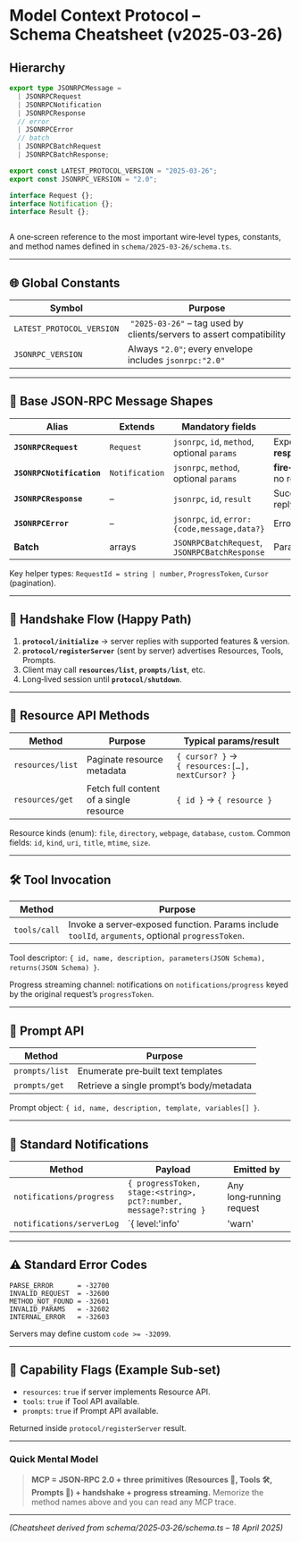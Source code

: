 # Model Context Protocol – Schema Cheatsheet (v2025‑03‑26)

## Hierarchy

```typescript
export type JSONRPCMessage =
  | JSONRPCRequest
  | JSONRPCNotification
  | JSONRPCResponse
  // error
  | JSONRPCError
  // batch
  | JSONRPCBatchRequest
  | JSONRPCBatchResponse;

export const LATEST_PROTOCOL_VERSION = "2025-03-26";
export const JSONRPC_VERSION = "2.0";

interface Request {};
interface Notification {};
interface Result {};



```

A one‑screen reference to the most important wire‑level types, constants, and method names defined in `schema/2025‑03‑26/schema.ts`.

---

## 🌐 Global Constants
| Symbol | Purpose |
| --- | --- |
| `LATEST_PROTOCOL_VERSION` | `"2025-03-26"` – tag used by clients/servers to assert compatibility |
| `JSONRPC_VERSION` | Always `"2.0"`; every envelope includes `jsonrpc:"2.0"` |

---

## 📨 Base JSON‑RPC Message Shapes
| Alias | Extends | Mandatory fields | Notes |
| --- | --- | --- | --- |
| **`JSONRPCRequest`** | `Request` | `jsonrpc`, `id`, `method`, optional `params` | Expects **response** |
| **`JSONRPCNotification`** | `Notification` | `jsonrpc`, `method`, optional `params` | **fire‑and‑forget**; no response |
| **`JSONRPCResponse`** | – | `jsonrpc`, `id`, `result` | Successful reply |
| **`JSONRPCError`** | – | `jsonrpc`, `id`, `error:{code,message,data?}` | Error reply |
| **Batch** | arrays | `JSONRPCBatchRequest`, `JSONRPCBatchResponse` | Parallel bundles |

Key helper types: `RequestId = string | number`, `ProgressToken`, `Cursor` (pagination).

---

## 🤝 Handshake Flow (Happy Path)
1. **`protocol/initialize`** → server replies with supported features & version.
2. **`protocol/registerServer`** (sent by server) advertises Resources, Tools, Prompts.
3. Client may call **`resources/list`**, **`prompts/list`**, etc.
4. Long‑lived session until **`protocol/shutdown`**.

---

## 📂 Resource API Methods
| Method | Purpose | Typical params/result |
| --- | --- | --- |
| `resources/list` | Paginate resource metadata | `{ cursor? }` → `{ resources:[…], nextCursor? }` |
| `resources/get` | Fetch full content of a single resource | `{ id }` → `{ resource }` |

Resource kinds (enum): `file`, `directory`, `webpage`, `database`, `custom`.
Common fields: `id`, `kind`, `uri`, `title`, `mtime`, `size`.

---

## 🛠️ Tool Invocation
| Method | Purpose |
| --- | --- |
| `tools/call` | Invoke a server‑exposed function. Params include `toolId`, `arguments`, optional `progressToken`. |

Tool descriptor: `{ id, name, description, parameters(JSON Schema), returns(JSON Schema) }`.

Progress streaming channel: notifications on `notifications/progress` keyed by the original request’s `progressToken`.

---

## 📝 Prompt API
| Method | Purpose |
| --- | --- |
| `prompts/list` | Enumerate pre‑built text templates |
| `prompts/get` | Retrieve a single prompt’s body/metadata |

Prompt object: `{ id, name, description, template, variables[] }`.

---

## 🔔 Standard Notifications
| Method | Payload | Emitted by |
| --- | --- | --- |
| `notifications/progress` | `{ progressToken, stage:<string>, pct?:number, message?:string }` | Any long‑running request |
| `notifications/serverLog` | `{ level:'info'|'warn'|'error', message }` | Server (optional) |

---

## ⚠️ Standard Error Codes
```
PARSE_ERROR      = -32700
INVALID_REQUEST  = -32600
METHOD_NOT_FOUND = -32601
INVALID_PARAMS   = -32602
INTERNAL_ERROR   = -32603
```
Servers may define custom `code >= -32099`.

---

## 🔑 Capability Flags (Example Sub‑set)
* `resources`: `true` if server implements Resource API.
* `tools`: `true` if Tool API available.
* `prompts`: `true` if Prompt API available.

Returned inside `protocol/registerServer` result.

---

### Quick Mental Model
> **MCP = JSON‑RPC 2.0 + three primitives (Resources 📂, Tools 🛠️, Prompts 📝) + handshake + progress streaming.**  Memorize the method names above and you can read any MCP trace.

---

*(Cheatsheet derived from schema/2025‑03‑26/schema.ts – 18 April 2025)*

